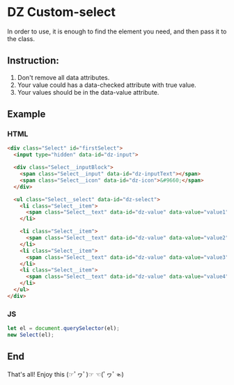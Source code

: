 # DZ Custom-select

In order to use, it is enough to find the element you need, and then pass it to the class.

## Instruction:
1. Don't remove all data attributes.
2. Your value could has a data-checked attribute with true value.
3. Your values should be in the data-value attribute.

## Example

### HTML
```html
<div class="Select" id="firstSelect">
  <input type="hidden" data-id="dz-input">

  <div class="Select__inputBlock">
    <span class="Select__input" data-id="dz-inputText"></span>
    <span class="Select__icon" data-id="dz-icon">&#9660;</span>
  </div>

  <ul class="Select__select" data-id="dz-select">
    <li class="Select__item">
      <span class="Select__text" data-id="dz-value" data-value="value1">Text 1</span>
    </li>

    <li class="Select__item">
      <span class="Select__text" data-id="dz-value" data-value="value2">Text 2</span>
    </li>
    <li class="Select__item">
      <span class="Select__text" data-id="dz-value" data-value="value3" data-checked="true">Text 3</span>
    </li>
    <li class="Select__item">
      <span class="Select__text" data-id="dz-value" data-value="value4">Text 4</span>
    </li>
  </ul>
</div>
```

### JS
```js
let el = document.querySelector(el);
new Select(el);
```

## End
That's all! Enjoy this (☞ﾟヮﾟ)☞ ☜(ﾟヮﾟ☜)
